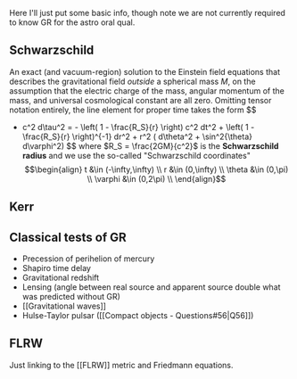 Here I'll just put some basic info, though note we are not currently required to know GR for the astro oral qual.

## Schwarzschild
An exact (and vacuum-region) solution to the Einstein field equations that describes the gravitational field *outside* a spherical mass $M$, on the assumption that the electric charge of the mass, angular momentum of the mass, and universal cosmological constant are all zero. Omitting tensor notation entirely, the line element for proper time takes the form 
$$
- c^2 d\tau^2 = - \left( 1 - \frac{R_S}{r} \right) c^2 dt^2 + \left( 1 - \frac{R_S}{r} \right)^{-1} dr^2 + r^2 ( d\theta^2 + \sin^2{\theta} d\varphi^2)
$$
where $R_S = \frac{2GM}{c^2}$ is the **Schwarzschild radius** and we use the so-called "Schwarzschild coordinates"  
$$\begin{align}
t &\in (-\infty,\infty) \\
r &\in (0,\infty) \\
\theta &\in (0,\pi) \\
\varphi &\in (0,2\pi) \\
\end{align}$$


## Kerr



## Classical tests of GR
- Precession of perihelion of mercury
- Shapiro time delay
- Gravitational redshift
- Lensing (angle between real source and apparent source double what was predicted without GR)
- [[Gravitational waves]]
- Hulse-Taylor pulsar ([[Compact objects - Questions#56|Q56]])


## FLRW
Just linking to the [[FLRW]] metric and Friedmann equations.